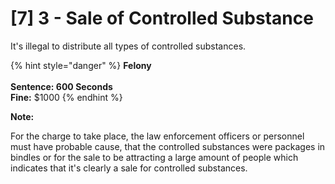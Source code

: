 # \[7] 3 - Sale of Controlled Substance

It's illegal to distribute all types of controlled substances.&#x20;

{% hint style="danger" %}
**Felony**\
\
**Sentence: 600 Seconds**\
**Fine:** $1000
{% endhint %}

**Note:**&#x20;

For the charge to take place, the law enforcement officers or personnel must have probable cause, that the controlled substances were packages in bindles or for the sale to be attracting a large amount of people which indicates that it's clearly a sale for controlled substances.&#x20;
